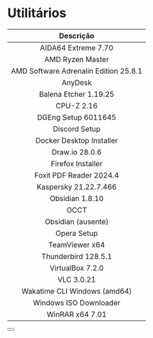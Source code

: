 <script setup>
  import Button from "/components/Button.vue";
</script>

# Utilitários

|               Descrição               |
|:-------------------------------------:|
|          AIDA64 Extreme 7.70          |
|           AMD Ryzen Master            |
| AMD Software Adrenalin Edition 25.8.1 |
|                AnyDesk                |
|         Balena Etcher 1.19.25         |
|              CPU-Z 2.16               |
|          DGEng Setup 6011645          |
|             Discord Setup             |
|       Docker Desktop Installer        |
|            Draw.io 28.0.6             |
|           Firefox Installer           |
|        Foxit PDF Reader 2024.4        |
|         Kaspersky 21.22.7.466         |
|            Obsidian 1.8.10            |
|                 OCCT                  |
|          Obsidian (ausente)           |
|              Opera Setup              |
|            TeamViewer x64             |
|          Thunderbird 128.5.1          |
|           VirtualBox 7.2.0            |
|              VLC 3.0.21               |
|     Wakatime CLI Windows (amd64)      |
|        Windows ISO Downloader         |
|            WinRAR x64 7.01            |

<Button URL="https://drive.google.com/uc?export=download&id=1K6jqMnWEtOS83ruMgqr-XNKt4536IOlh" type="KIT" name="Utilitários" />
